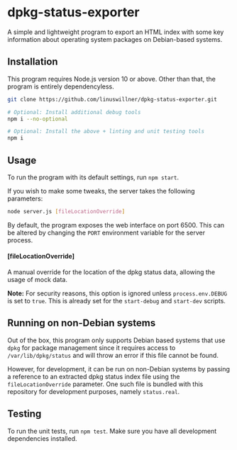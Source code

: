# dpkg-status-exporter

A simple and lightweight program to export an HTML index with some key information about operating system packages on Debian-based systems.

## Installation

This program requires Node.js version 10 or above. Other than that, the program is entirely dependencyless.

```bash
git clone https://github.com/linuswillner/dpkg-status-exporter.git

# Optional: Install additional debug tools
npm i --no-optional

# Optional: Install the above + linting and unit testing tools
npm i
```

## Usage

To run the program with its default settings, run `npm start`.

If you wish to make some tweaks, the server takes the following parameters:

```bash
node server.js [fileLocationOverride]
```

By default, the program exposes the web interface on port 6500. This can be altered by changing the `PORT` environment variable for the server process.

#### [fileLocationOverride]

A manual override for the location of the dpkg status data, allowing the usage of mock data.

**Note:** For security reasons, this option is ignored unless `process.env.DEBUG` is set to `true`. This is already set for the `start-debug` and `start-dev` scripts.

## Running on non-Debian systems

Out of the box, this program only supports Debian based systems that use `dpkg` for package management since it requires access to `/var/lib/dpkg/status` and will throw an error if this file cannot be found.

However, for development, it can be run on non-Debian systems by passing a reference to an extracted dpkg status index file using the `fileLocationOverride` parameter. One such file is bundled with this repository for development purposes, namely `status.real`.

## Testing

To run the unit tests, run `npm test`. Make sure you have all development dependencies installed.
